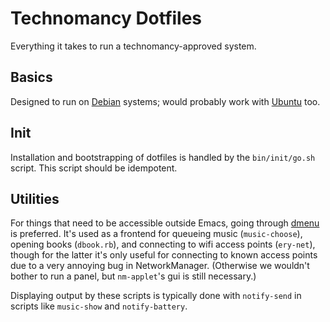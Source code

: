 # Technomancy Dotfiles

Everything it takes to run a technomancy-approved system.

## Basics

Designed to run on [Debian](http://debian.org) systems; would probably
work with [Ubuntu](http://ubuntu.com) too.

## Init

Installation and bootstrapping of dotfiles is handled by the
`bin/init/go.sh` script. This script should be idempotent.

## Utilities

For things that need to be accessible outside Emacs, going through
[dmenu](http://tools.suckless.org/dmenu/) is preferred. It's used as a
frontend for queueing music (`music-choose`), opening books
(`dbook.rb`), and connecting to wifi access points (`ery-net`), though
for the latter it's only useful for connecting to known access points
due to a very annoying bug in NetworkManager. (Otherwise we wouldn't
bother to run a panel, but `nm-applet`'s gui is still necessary.)

Displaying output by these scripts is typically done with
`notify-send` in scripts like `music-show` and `notify-battery`.

